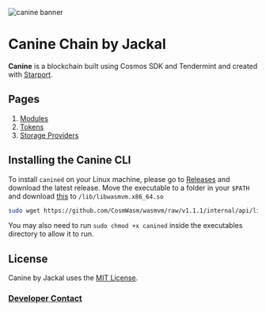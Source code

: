 ![canine banner](banner.png)
# Canine Chain by Jackal
**Canine** is a blockchain built using Cosmos SDK and Tendermint and created with [Starport](https://starport.com).

## Pages

1. [Modules](x/README.md)
2. [Tokens](TOKENS.md)
3. [Storage Providers](/cmd/canined/README.md)


## Installing the Canine CLI
To install `canined` on your Linux machine, please go to [Releases](https://github.com/JACKAL-DAO/canine-chain/releases) and download the latest release. Move the executable to a folder in your `$PATH` and download [this](https://github.com/CosmWasm/wasmvm/raw/v1.1.1/internal/api/libwasmvm.x86_64.so) to `/lib/libwasmvm.x86_64.so` 

```sh
sudo wget https://github.com/CosmWasm/wasmvm/raw/v1.1.1/internal/api/libwasmvm.x86_64.so -O /lib/libwasmvm.x86_64.so
```

You may also need to run `sudo chmod +x canined` inside the executables directory to allow it to run.

## License

Canine by Jackal uses the [MIT License](/LICENSE.md).

### [Developer Contact](/ABOUT.md)

